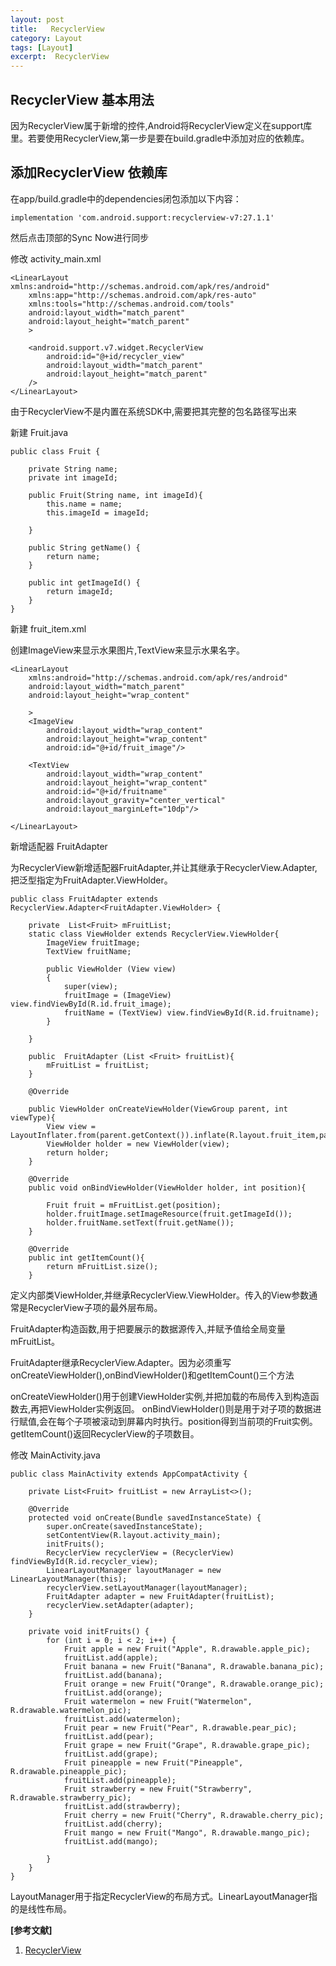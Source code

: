 ```yaml
---
layout: post
title:   RecyclerView
category: Layout
tags: [Layout]
excerpt:  RecyclerView
---
```


## RecyclerView 基本用法 ##

因为RecyclerView属于新增的控件,Android将RecyclerView定义在support库里。若要使用RecyclerView,第一步是要在build.gradle中添加对应的依赖库。

## 添加RecyclerView 依赖库 ##

在app/build.gradle中的dependencies闭包添加以下内容：

    implementation 'com.android.support:recyclerview-v7:27.1.1'

然后点击顶部的Sync Now进行同步

修改 activity_main.xml

	<LinearLayout xmlns:android="http://schemas.android.com/apk/res/android"
	    xmlns:app="http://schemas.android.com/apk/res-auto"
	    xmlns:tools="http://schemas.android.com/tools"
	    android:layout_width="match_parent"
	    android:layout_height="match_parent"
	    >
	
	    <android.support.v7.widget.RecyclerView
	        android:id="@+id/recycler_view"
	        android:layout_width="match_parent"
	        android:layout_height="match_parent"
	    />
	</LinearLayout>

由于RecyclerView不是内置在系统SDK中,需要把其完整的包名路径写出来

新建 Fruit.java

	public class Fruit {
	
	    private String name;
	    private int imageId;
	
	    public Fruit(String name, int imageId){
	        this.name = name;
	        this.imageId = imageId;
	
	    }
	
	    public String getName() {
	        return name;
	    }
	
	    public int getImageId() {
	        return imageId;
	    }
	}

新建 fruit_item.xml

创建ImageView来显示水果图片,TextView来显示水果名字。

	<LinearLayout
	    xmlns:android="http://schemas.android.com/apk/res/android"
	    android:layout_width="match_parent"
	    android:layout_height="wrap_content"
	
	    >
	    <ImageView
	        android:layout_width="wrap_content"
	        android:layout_height="wrap_content"
	        android:id="@+id/fruit_image"/>
	
	    <TextView
	        android:layout_width="wrap_content"
	        android:layout_height="wrap_content"
	        android:id="@+id/fruitname"
	        android:layout_gravity="center_vertical"
	        android:layout_marginLeft="10dp"/>
	
	</LinearLayout>

新增适配器 FruitAdapter

为RecyclerView新增适配器FruitAdapter,并让其继承于RecyclerView.Adapter,把泛型指定为FruitAdapter.ViewHolder。

	public class FruitAdapter extends RecyclerView.Adapter<FruitAdapter.ViewHolder> {
	
	    private  List<Fruit> mFruitList;
	    static class ViewHolder extends RecyclerView.ViewHolder{
	        ImageView fruitImage;
	        TextView fruitName;
	
	        public ViewHolder (View view)
	        {
	            super(view);
	            fruitImage = (ImageView) view.findViewById(R.id.fruit_image);
	            fruitName = (TextView) view.findViewById(R.id.fruitname);
	        }
	
	    }
	
	    public  FruitAdapter (List <Fruit> fruitList){
	        mFruitList = fruitList;
	    }
	
	    @Override
	
	    public ViewHolder onCreateViewHolder(ViewGroup parent, int viewType){
	        View view = LayoutInflater.from(parent.getContext()).inflate(R.layout.fruit_item,parent,false);
	        ViewHolder holder = new ViewHolder(view);
	        return holder;
	    }
	
	    @Override
	    public void onBindViewHolder(ViewHolder holder, int position){
	
	        Fruit fruit = mFruitList.get(position);
	        holder.fruitImage.setImageResource(fruit.getImageId());
	        holder.fruitName.setText(fruit.getName());
	    }
	
	    @Override
	    public int getItemCount(){
	        return mFruitList.size();
	    }

定义内部类ViewHolder,并继承RecyclerView.ViewHolder。传入的View参数通常是RecyclerView子项的最外层布局。

FruitAdapter构造函数,用于把要展示的数据源传入,并赋予值给全局变量mFruitList。

FruitAdapter继承RecyclerView.Adapter。因为必须重写onCreateViewHolder(),onBindViewHolder()和getItemCount()三个方法

onCreateViewHolder()用于创建ViewHolder实例,并把加载的布局传入到构造函数去,再把ViewHolder实例返回。
onBindViewHolder()则是用于对子项的数据进行赋值,会在每个子项被滚动到屏幕内时执行。position得到当前项的Fruit实例。
getItemCount()返回RecyclerView的子项数目。

修改 MainActivity.java
	
	public class MainActivity extends AppCompatActivity {
	
	    private List<Fruit> fruitList = new ArrayList<>();
	
	    @Override
	    protected void onCreate(Bundle savedInstanceState) {
	        super.onCreate(savedInstanceState);
	        setContentView(R.layout.activity_main);
	        initFruits();
	        RecyclerView recyclerView = (RecyclerView) findViewById(R.id.recycler_view);
	        LinearLayoutManager layoutManager = new LinearLayoutManager(this);
	        recyclerView.setLayoutManager(layoutManager);
	        FruitAdapter adapter = new FruitAdapter(fruitList);
	        recyclerView.setAdapter(adapter);
	    }
	
	    private void initFruits() {
	        for (int i = 0; i < 2; i++) {
	            Fruit apple = new Fruit("Apple", R.drawable.apple_pic);
	            fruitList.add(apple);
	            Fruit banana = new Fruit("Banana", R.drawable.banana_pic);
	            fruitList.add(banana);
	            Fruit orange = new Fruit("Orange", R.drawable.orange_pic);
	            fruitList.add(orange);
	            Fruit watermelon = new Fruit("Watermelon", R.drawable.watermelon_pic);
	            fruitList.add(watermelon);
	            Fruit pear = new Fruit("Pear", R.drawable.pear_pic);
	            fruitList.add(pear);
	            Fruit grape = new Fruit("Grape", R.drawable.grape_pic);
	            fruitList.add(grape);
	            Fruit pineapple = new Fruit("Pineapple", R.drawable.pineapple_pic);
	            fruitList.add(pineapple);
	            Fruit strawberry = new Fruit("Strawberry", R.drawable.strawberry_pic);
	            fruitList.add(strawberry);
	            Fruit cherry = new Fruit("Cherry", R.drawable.cherry_pic);
	            fruitList.add(cherry);
	            Fruit mango = new Fruit("Mango", R.drawable.mango_pic);
	            fruitList.add(mango);
	
	        }
	    }
	}

LayoutManager用于指定RecyclerView的布局方式。LinearLayoutManager指的是线性布局。

**[参考文献]**

1. [RecyclerView](https://www.jianshu.com/p/b4bb52cdbeb7 "RecyclerView")

